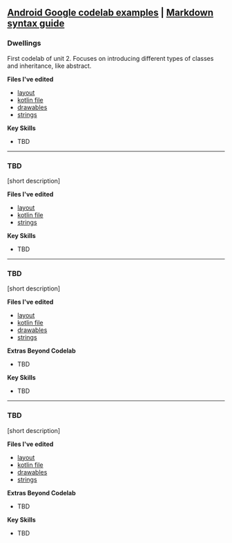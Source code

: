 ## [Android Google codelab examples](https://developer.android.com/courses/android-basics-kotlin/unit-2) | [Markdown syntax guide](https://guides.github.com/features/mastering-markdown/)

### Dwellings
First codelab of unit 2. Focuses on introducing different types of classes and inheritance, like abstract.

**Files I've edited**
- [layout](https://github.com/BuiltByMeT/android-codelabs/tree/main/unit-2/dwellings/app/src/main/res/layout)
- [kotlin file](https://github.com/BuiltByMeT/android-codelabs/blob/main/unit-2/dwellings/app/src/main/java/com/example/dwellings)
- [drawables](https://github.com/BuiltByMeT/android-codelabs/tree/main/unit-2/dwellings/app/src/main/res/drawable)
- [strings](https://github.com/BuiltByMeT/android-codelabs/blob/main/unit-2/dwellings/app/src/main/res/values/strings.xml)

**Key Skills**
- TBD
-----------------
### TBD
[short description]

**Files I've edited**
- [layout](https://github.com/BuiltByMeT/android-codelabs/tree/main/unit-2/[android-dice-roller]/app/src/main/res/layout)
- [kotlin file](https://github.com/BuiltByMeT/android-codelabs/tree/main/unit-2/[android-dice-roller]/app/src/main/java/com/example/diceroller)
- [strings](https://github.com/BuiltByMeT/android-codelabs/blob/main/unit-2/[android-dice-roller]/app/src/main/res/values/strings.xml)

**Key Skills**
- TBD

-----------------
### TBD
[short description]

**Files I've edited**
- [layout](https://github.com/BuiltByMeT/android-codelabs/tree/main/unit-2/[lucky-dice-roller]/app/src/main/res/layout)
- [kotlin file](https://github.com/BuiltByMeT/android-codelabs/tree/main/unit-2/[lucky-dice-roller]/app/src/main/java/com/example/luckydiceroller)
- [drawables](https://github.com/BuiltByMeT/android-codelabs/tree/main/unit-2/[lucky-dice-roller]/app/src/main/res/drawable)
- [strings](https://github.com/BuiltByMeT/android-codelabs/blob/main/unit-2/[lucky-dice-roller]/app/src/main/res/values/strings.xml)

**Extras Beyond Codelab**
- TBD

**Key Skills**
- TBD
-----------------
### TBD
[short description]

**Files I've edited**
- [layout](https://github.com/BuiltByMeT/android-codelabs/tree/main/unit-2/[android-lemonade]/app/src/main/res/layout)
- [kotlin file](https://github.com/BuiltByMeT/android-codelabs/tree/main/unit-2/[android-lemonade]/app/src/main/java/com/example/lemonade)
- [drawables](https://github.com/BuiltByMeT/android-codelabs/tree/main/unit-2/[android-lemonade]/app/src/main/res/drawable)
- [strings](https://github.com/BuiltByMeT/android-codelabs/blob/main/unit-2/[android-lemonade]/app/src/main/res/values/strings.xml)

**Extras Beyond Codelab**
- TBD

**Key Skills**
- TBD
